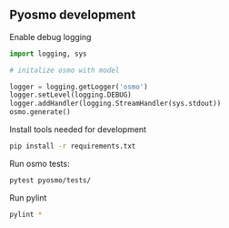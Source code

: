 ## Pyosmo development

Enable debug logging

```python
import logging, sys

# initalize osmo with model

logger = logging.getLogger('osmo')
logger.setLevel(logging.DEBUG)
logger.addHandler(logging.StreamHandler(sys.stdout))
osmo.generate()
```

Install tools needed for development

```bash
pip install -r requirements.txt
```

Run osmo tests:

```bash
pytest pyosmo/tests/
```

Run pylint

```bash
pylint *
```
